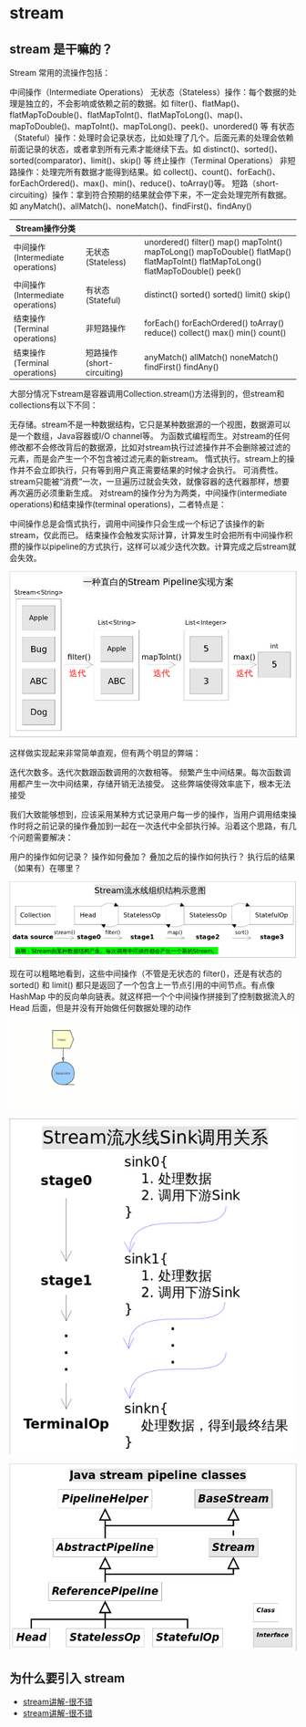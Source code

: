 # stream

## stream 是干嘛的？


Stream 常用的流操作包括：

中间操作（Intermediate Operations）
无状态（Stateless）操作：每个数据的处理是独立的，不会影响或依赖之前的数据。如
filter()、flatMap()、flatMapToDouble()、flatMapToInt()、flatMapToLong()、map()、mapToDouble()、mapToInt()、mapToLong()、peek()、unordered() 等
有状态（Stateful）操作：处理时会记录状态，比如处理了几个。后面元素的处理会依赖前面记录的状态，或者拿到所有元素才能继续下去。如
distinct()、sorted()、sorted(comparator)、limit()、skip() 等
终止操作（Terminal Operations）
非短路操作：处理完所有数据才能得到结果。如
collect()、count()、forEach()、forEachOrdered()、max()、min()、reduce()、toArray()等。
短路（short-circuiting）操作：拿到符合预期的结果就会停下来，不一定会处理完所有数据。如
anyMatch()、allMatch()、noneMatch()、findFirst()、findAny() 

Stream操作分类 |  | |
---------|----------|---------
 中间操作(Intermediate operations) | 无状态(Stateless) | unordered() filter() map() mapToInt() mapToLong() mapToDouble() flatMap() flatMapToInt() flatMapToLong() flatMapToDouble() peek()
中间操作(Intermediate operations) | 有状态(Stateful) |distinct() sorted() sorted() limit() skip()
结束操作(Terminal operations)| 非短路操作 | forEach() forEachOrdered() toArray() reduce() collect() max() min() count()
结束操作(Terminal operations)| 短路操作(short-circuiting) | anyMatch() allMatch() noneMatch() findFirst() findAny()


大部分情况下stream是容器调用Collection.stream()方法得到的，但stream和collections有以下不同：

无存储。stream不是一种数据结构，它只是某种数据源的一个视图，数据源可以是一个数组，Java容器或I/O channel等。
为函数式编程而生。对stream的任何修改都不会修改背后的数据源，比如对stream执行过滤操作并不会删除被过滤的元素，而是会产生一个不包含被过滤元素的新stream。
惰式执行。stream上的操作并不会立即执行，只有等到用户真正需要结果的时候才会执行。
可消费性。stream只能被“消费”一次，一旦遍历过就会失效，就像容器的迭代器那样，想要再次遍历必须重新生成。
对stream的操作分为为两类，中间操作(intermediate operations)和结束操作(terminal operations)，二者特点是：

中间操作总是会惰式执行，调用中间操作只会生成一个标记了该操作的新stream，仅此而已。
结束操作会触发实际计算，计算发生时会把所有中间操作积攒的操作以pipeline的方式执行，这样可以减少迭代次数。计算完成之后stream就会失效。


![直白的stream pipeline方案](./res/Stream_pipeline_naive.png "直白的stream pipeline方案")

这样做实现起来非常简单直观，但有两个明显的弊端：

迭代次数多。迭代次数跟函数调用的次数相等。
频繁产生中间结果。每次函数调用都产生一次中间结果，存储开销无法接受。
这些弊端使得效率底下，根本无法接受




我们大致能够想到，应该采用某种方式记录用户每一步的操作，当用户调用结束操作时将之前记录的操作叠加到一起在一次迭代中全部执行掉。沿着这个思路，有几个问题需要解决：

用户的操作如何记录？
操作如何叠加？
叠加之后的操作如何执行？
执行后的结果（如果有）在哪里？

![Stream流水线解决方案举例](./res/Stream_pipeline_example.png "Stream流水线解决方案举例")

现在可以粗略地看到，这些中间操作（不管是无状态的 filter()，还是有状态的sorted() 和 limit() 都只是返回了一个包含上一节点引用的中间节点。有点像 HashMap 中的反向单向链表。就这样把一个个中间操作拼接到了控制数据流入的 Head 后面，但是并没有开始做任何数据处理的动作
![Stream流水线解决方案举例](./res/stream-pipeline.gif  "Stream流水线解决方案举例")

![Stream_pipeline_Sink举例](./res/Stream_pipeline_Sink.png "Stream_pipeline_Sink举例")

![stream相关继承和实现](./res/Java_stream_pipeline_classes.png "直白的stream pipeline方案")


## 为什么要引入 stream
* [stream讲解-很不错](https://zhuanlan.zhihu.com/p/47478339)
* [stream讲解-很不错](https://objcoding.com/2019/03/04/lambda/#streams-apii)